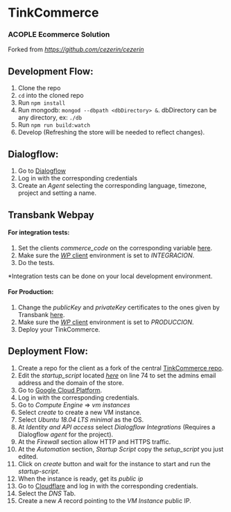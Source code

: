 # TinkCommerce
### ACOPLE Ecommerce Solution
Forked from _https://github.com/cezerin/cezerin_

## Development Flow:

 1. Clone the repo
 2. `cd` into the cloned repo
 3. Run `npm install`
 4. Run mongodb: `mongod --dbpath <dbDirectory> &`. dbDirectory can be any directory, ex: `./db`
 5. Run `npm run build:watch`
 6. Develop (Refreshing the store will be needed to reflect changes).

## Dialogflow:

 1. Go to [Dialogflow](https://console.dialogflow.com)
 2. Log in with the corresponding credentials
 3. Create an _Agent_ selecting the corresponding language, timezone, project and setting a name.

## Transbank Webpay
#### For integration tests:

 1. Set the clients _commerce_code_ on the corresponding variable [here](https://github.com/UTipsProjects/ucommerce/blob/master/src/api/server/paymentGateways/TransbankCertificates.js).
 2. Make sure the [_WP_ client](https://github.com/UTipsProjects/ucommerce/blob/master/src/api/server/WebpayClient.js) environment is set to _INTEGRACION_.
 3. Do the tests.

*Integration tests can be done on your local development environment.
 
#### For Production:
1. Change the _publicKey_ and _privateKey_ certificates to the ones given by Transbank [here](https://github.com/UTipsProjects/ucommerce/blob/master/src/api/server/paymentGateways/TransbankCertificates.js).
2. Make sure the [_WP_ client](https://github.com/UTipsProjects/ucommerce/blob/master/src/api/server/WebpayClient.js) environment is set to _PRODUCCION_.
3. Deploy your TinkCommerce.

## Deployment Flow:

 1. Create a repo for the client as a fork of the central [TinkCommerce repo](https://github.com/UTipsProjects/ucommerce).
 3. Edit the _startup_script_ located [_here_](https://github.com/UTipsProjects/ucommerce/blob/master/src/api/server/setup-script.sh) on line 74 to set the admins email address and the domain of the store.
 4. Go to [Google Cloud Platform](https://console.cloud.google.com/).
 5. Log in with the corresponding credentials.
 6. Go to _Compute Engine_ => _vm instances_
 7. Select _create_ to create a new VM instance.
 8. Select _Ubuntu 18.04 LTS minimal_ as the OS.
 9. At _Identity and API access_ select _Dialogflow Integrations_ (Requires a Dialogflow _agent_ for the project).
 10. At the _Firewall_ section allow HTTP and HTTPS traffic.
 11. At the _Automation_ section, _Startup Script_ copy the _setup_script_ you just edited.
 12. Click on _create_ button and wait for the instance to start and run the _startup-script_.
 13. When the instance is ready, get its _public ip_
 14. Go to [Cloudflare](https://www.cloudflare.com/) and log in with the corresponding credentials.
 15. Select the _DNS_ Tab.
 16. Create a new _A_ record pointing to the _VM Instance_ public IP.
